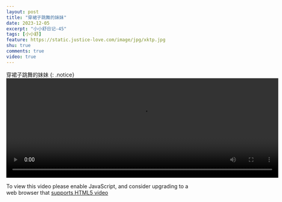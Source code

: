 ```yaml
---
layout: post
title: "穿裙子跳舞的妹妹"
date: 2023-12-05
excerpt: "小小舒日记-45"
tags: [小小舒]
feature: https://static.justice-love.com/image/jpg/xktp.jpg
shu: true
comments: true
video: true
---
```

穿裙子跳舞的妹妹
{: .notice}
<video id="my-video" class="video-js vjs-16-9 clipboard" controls preload="auto" width="722" height="264" data-setup="{}">
    <source src="{{ site.staticUrl }}/xiaoxiaoshu/video/chuanqunzidemeimei.mp4" type='video/mp4'>
    <p class="vjs-no-js">
        To view this video please enable JavaScript, and consider upgrading to a web browser that
        <a href="http://videojs.com/html5-video-support/" target="_blank">supports HTML5 video</a>
    </p>
</video>
